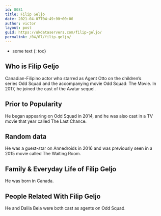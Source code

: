 ```yaml
---
id: 8081
title: Filip Geljo
date: 2021-04-07T04:49:00+00:00
author: victor
layout: post
guid: https://ukdataservers.com/filip-geljo/
permalink: /04/07/filip-geljo/
---
```


* some text
{: toc}


## Who is Filip Geljo



Canadian-Filipino actor who starred as Agent Otto on the children&#8217;s series Odd Squad and the accompanying movie Odd Squad: The Movie. In 2017, he joined the cast of the Avatar sequel.

                
                
                
## Prior to Popularity



He began appearing on Odd Squad in 2014, and he was also cast in a TV movie that year called The Last Chance.

                
                
                
## Random data



He was a guest-star on Annedroids in 2016 and was previously seen in a 2015 movie called The Waiting Room.

                
                
                
## Family & Everyday Life of Filip Geljo



He was born in Canada.

                
                
                
## People Related With Filip Geljo



He and Dalila Bela were both cast as agents on Odd Squad.

                
              
            
          
          
          